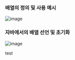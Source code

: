 ### 배열의 정의 및 사용 예시
![image](https://user-images.githubusercontent.com/57913034/114304876-76368a80-9b10-11eb-8a83-21b36a576b00.png)

### 자바에서의 배열 선언 및 초기화
![image](https://user-images.githubusercontent.com/57913034/114304908-9d8d5780-9b10-11eb-9d52-39eaa767cdd2.png)


test